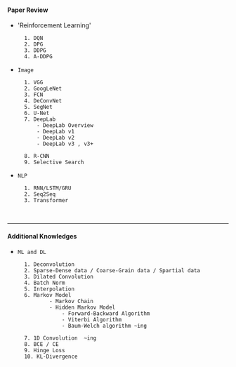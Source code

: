 #### Paper Review

- 'Reinforcement Learning'

        1. DQN
        2. DPG
        3. DDPG
        4. A-DDPG

- `Image` 

        1. VGG
        2. GoogLeNet
        3. FCN
        4. DeConvNet
        5. SegNet
        6. U-Net
        7. DeepLab 
            - DeepLab Overview
            - DeepLab v1 
            - DeepLab v2
            - DeepLab v3 , v3+

        8. R-CNN             
        9. Selective Search 
    
- `NLP`

        1. RNN/LSTM/GRU
        2. Seq2Seq
        3. Transformer

<br>

---

#### Additional Knowledges

- `ML and DL` 

        1. Deconvolution
        2. Sparse-Dense data / Coarse-Grain data / Spartial data
        3. Dilated Convolution
        4. Batch Norm 
        5. Interpolation  
        6. Markov Model 
                - Markov Chain 
                - Hidden Markov Model 
                    - Forward-Backward Algorithm
                    - Viterbi Algorithm
                    - Baum-Welch algorithm ~ing
                    
        7. 1D Convolution  ~ing
        8. BCE / CE 
        9. Hinge Loss
        10. KL-Divergence


<br>


